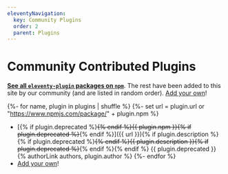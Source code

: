 ```yaml
---
eleventyNavigation:
  key: Community Plugins
  order: 2
  parent: Plugins
---
```


# Community Contributed Plugins

[**See all `eleventy-plugin` packages on `npm`**](https://www.npmjs.com/search?q=eleventy-plugin). The rest have been added to this site by our community (and are listed in random order). [Add your own](https://github.com/11ty/11ty-website/tree/main/src/_data/plugins#readme)!

{%- for name, plugin in plugins | shuffle %}
{%- set url = plugin.url or "https://www.npmjs.com/package/" + plugin.npm %}
- [{% if plugin.deprecated %}~~{% endif %}{{ plugin.npm }}{% if plugin.deprecated %}~~{% endif %}]({{ url }}){% if plugin.description %} {% if plugin.deprecated %}~~{% endif %}{{ plugin.description }}{% if plugin.deprecated %}~~{% endif %}{% endif %} {{ plugin.deprecated }} {% authorLink authors, plugin.author %}
{%- endfor %}
- [Add your own](https://github.com/11ty/11ty-website/tree/main/src/_data/plugins#readme)!
